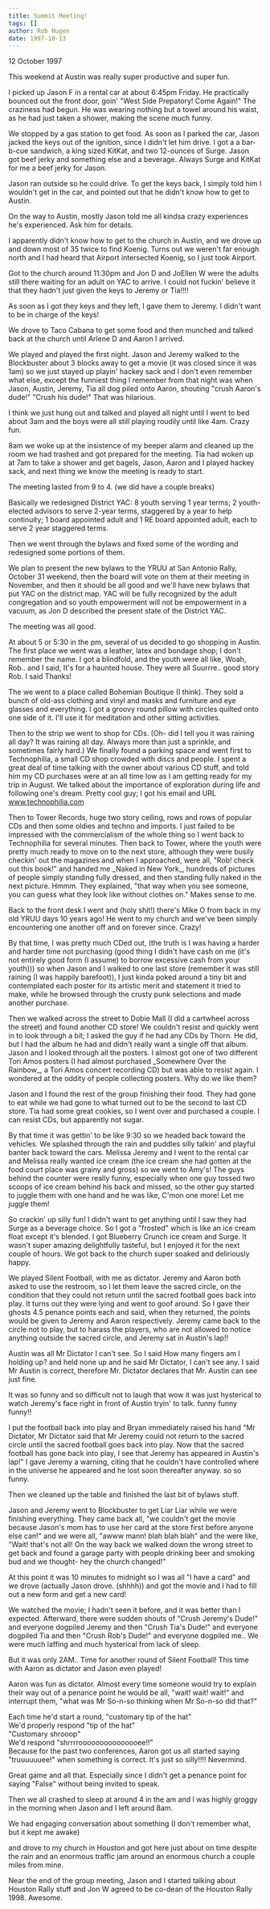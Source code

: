 ```yaml
---
title: Summit Meeting!
tags: []
author: Rob Nugen
date: 1997-10-13
---
```


<p class=date>12 October 1997</p>

<p>
This weekend at Austin was really super productive and super fun.
<p>
I picked up Jason F in a rental car at about 6:45pm Friday.  He
practically bounced out the front door, goin' "West Side Prepatory!
Come Again!" The craziness had begun. He was wearing nothing but a
towel around his waist, as he had just taken a shower, making the
scene much funny.
<p>
We stopped by a gas station to get food. As soon as I parked the car,
Jason jacked the keys out of the ignition, since I didn't let him
drive. I got a a bar-b-cue sandwich, a king sized KitKat, and two
12-ounces of Surge. Jason got beef jerky and something else and a
beverage. Always Surge and KitKat for me a beef jerky for Jason.
<p>
Jason ran outside so he could drive.  To get the keys back, I simply
told him I wouldn't get in the car, and pointed out that he didn't
know how to get to Austin.
<p>
On the way to Austin, mostly Jason told me all kindsa crazy
experiences he's experienced. Ask him for details.
<p>
I apparently didn't know how to get to the church in Austin, and we
drove up and down most of 35 twice to find Koenig.  Turns out we
weren't far enough north and I had heard that Airport intersected
Koenig, so I just took Airport.
<p>
Got to the church around 11:30pm and Jon D and JoEllen W were the
adults still there waiting for an adult on YAC to arrive. I could not
fuckin' believe it that they hadn't just given the keys to Jeremy or
Tia!!!!
<p>
As soon as I got they keys and they left, I gave them to Jeremy.  I
didn't want to be in charge of the keys!
<p>
We drove to Taco Cabana to get some food and then munched and talked
back at the church until Arlene D and Aaron I arrived.
<p>
We played and played the first night.  Jason and Jeremy walked to the
Blockbuster about 3 blocks away to get a movie (it was closed since it
was 1am) so we just stayed up playin' hackey sack and I don't even
remember what else, except the funniest thing I remember from that
night was when Jason, Austin, Jeremy, Tia all dog piled onto Aaron,
shouting "crush Aaron's dude!"  "Crush his dude!" That was hilarious.
<p>
I think we just hung out and talked and played all night until I went
to bed about 3am and the boys were all still playing roudily until
like 4am.  Crazy fun.
<p>
8am we woke up at the insistence of my beeper alarm and cleaned up the
room we had trashed and got prepared for the meeting.  Tia had woken
up at 7am to take a shower and get bagels, Jason, Aaron and I played
hackey sack, and next thing we know the meeting is ready to start.
<p>
The meeting lasted from 9 to 4. (we did have a couple breaks)
<p>
Basically we redesigned District YAC: 8 youth serving 1 year terms; 2
youth-elected advisors to serve 2-year terms, staggered by a year to
help continuity; 1 board appointed adult and 1 RE board appointed
adult, each to serve 2 year staggered terms.
<p>
Then we went through the bylaws and fixed some of the wording and
redesigned some portions of them.
<p>
We plan to present the new bylaws to the YRUU at San Antonio Rally,
October 31 weekend, then the board will vote on them at their meeting
in November, and then it should be all good and we'll have new bylaws
that put YAC on the district map.  YAC will be fully recognized by the
adult congregation and so youth empowerment will not be empowerment in
a vacuum, as Jon D described the present state of the District YAC.
<p>
The meeting was all good.
<p>
At about 5 or 5:30 in the pm, several of us decided to go shopping in
Austin. The first place we went was a leather, latex and bondage shop;
I don't remember the name. I got a blindfold, and the youth were all
like, Woah, Rob.. and I said, It's for a haunted house.  They
were all Suurrre..  good story Rob.  I said Thanks!
<p>
The we went to a place called Bohemian Boutique (I think). They sold a
bunch of old-ass clothing and vinyl and masks and furniture and
eye glasses and everything.  I got a groovy round pillow with circles
quilted onto one side of it.  I'll use it for meditation and other
sitting activities.
<p>
Then to the strip we went to shop for CDs.  (Oh- did I tell you it was
raining all day?  It was raining all day.  Always more than just a
sprinkle, and sometimes fairly hard.)  We finally found a parking
space and went first to Technophilia, a small CD shop crowded with
discs and people. I spent a great deal of time talking with the owner
about various CD stuff, and told him my CD purchases were at an all
time low as I am getting ready for my trip in August. We talked about
the importance of exploration during life and following one's dream.
Pretty cool guy; I got his email and URL <a href=http://www.technophilia.com>www.technophilia.com</a>
<p>
Then to Tower Records, huge two story ceiling, rows and rows of
popular CDs and then some oldies and techno and imports.  I just
failed to be impressed with the commercialism of the whole thing so I
went back to Technophilia for several minutes.  Then back to Tower,
where the youth were pretty much ready to move on to the next store,
although they were busily checkin' out the magazines and when I
approached, were all, "Rob! check out this book!"  and handed me
_Naked in New York_, hundreds of pictures of people simply standing
fully dressed, and then standing fully naked in the next picture.
Hmmm. They explained, "that way when you see someone, you can guess
what they look like without clothes on."  Makes sense to me.
<p>
Back to the front desk I went and (holy shit!) there's Mike O from
back in my old YRUU days 10 years ago!  He went to my church and we've
been simply encountering one another off and on forever since.  Crazy!
<p>
By that time, I was pretty much CDed out, (the truth is I was having a
harder and harder time not purchasing (good thing I didn't have cash
on me (it's not entirely good form (I assume) to borrow excessive cash
from your youth))) so when Jason and I walked to one last store
(remember it was still raining (I was happily barefoot)), I just kinda
poked around a tiny bit and contemplated each poster for its artistic
merit and statement it tried to make, while he browsed through the
crusty punk selections and made another purchase.
<p>
Then we walked across the street to Dobie Mall (I did a cartwheel
across the street) and found another CD store!  We couldn't resist and
quickly went in to look through a bit; I asked the guy if he had any
CDs by Thorn.  He did, but I had the album he had and didn't really
want a single off that album.  Jason and I looked through all the
posters.  I almost got one of two different Tori Amos posters (I had
almost purchased _Somewhere Over the Rainbow_, a Tori Amos concert
recording CD) but was able to resist again.  I wondered at the oddity
of people collecting posters.  Why do we like them?
<p>
Jason and I found the rest of the group finishing their food.  They
had gone to eat while we had gone to what turned out to be the second
to last CD store. Tia had some great cookies, so I went over and
purchased a couple.  I can resist CDs, but apparently not sugar.
<p>
By that time it was gettin' to be like 9:30 so we headed back toward
the vehicles. We splashed through the rain and puddles silly talkin'
and playful banter back toward the cars.  Melissa Jeremy and I went to
the rental car and Melissa really wanted ice cream (the ice cream she
had gotten at the food court place was grainy and gross) so we went to
Amy's!  The guys behind the counter were really funny, especially when
one guy tossed two scoops of ice cream behind his back and missed, so
the other guy started to juggle them with one hand and he was like,
C'mon one more!  Let me juggle them!
<p>
So crackin' up silly fun!  I didn't want to get anything until I saw
they had Surge as a beverage choice.  So I got a "frosted" which is
like an ice cream float except it's blended. I got Blueberry Crunch
ice cream and Surge.  It wasn't super amazing delightfully tasteful,
but I enjoyed it for the next couple of hours.  We got back to the
church super soaked and deliriously happy.
<p>
We played Silent Football, with me as dictator.  Jeremy and Aaron both
asked to use the restroom, so I let them leave the sacred circle, on
the condition that they could not return until the sacred football
goes back into play.  It turns out they were lying and went to goof
around.  So I gave their ghosts 4.5 penance points each and said, when
they returned, the points would be given to Jeremy and Aaron
respectively.  Jeremy came back to the circle not to play, but to
harass the players, who are not allowed to notice anything outside the
sacred circle, and Jeremy sat in Austin's lap!!
<p>
Austin was all Mr Dictator I can't see. So I said How many fingers am
I holding up? and held none up and he said Mr Dictator, I can't see
any. I said Mr Austin is correct, therefore Mr. Dictator declares that
Mr. Austin can see just fine.
<p>
It was so funny and so difficult not to laugh that wow it was just
hysterical to watch Jeremy's face right in front of Austin tryin' to
talk.  funny funny funny!!
<p>
I put the football back into play and Bryan immediately raised his
hand "Mr Dictator, Mr Dictator said that Mr Jeremy could not return to
the sacred circle until the sacred football goes back into play.  Now
that the sacred football has gone back into play, I see that Jeremy
has appeared in Austin's lap!"  I gave Jeremy a warning, citing that
he couldn't have controlled where in the universe he appeared and he
lost soon thereafter anyway.  so so funny.
<p>
Then we cleaned up the table and finished the last bit of bylaws
stuff.
<p>
Jason and Jeremy went to Blockbuster to get Liar Liar while we were
finishing everything.  They came back all, "we couldn't get the movie
because Jason's mom has to use her card at the store first before
anyone else can!"  and we were all, "awww mann!  blah blah blah" and
the were like, "Wait!  that's not all!  On the way back we walked down
the wrong street to get back and found a garage party with people
drinking beer and smoking bud and we thought- hey the church changed!"
<p>
At this point it was 10 minutes to midnight so I was all "I have a
card" and we drove (actually Jason drove.  (shhhh)) and got the movie
and I had to fill out a new form and get a new card!
<p>
We watched the movie; I hadn't seen it before, and it was better than
I expected.  Afterward, there were sudden shouts of "Crush Jeremy's
Dude!" and everyone dogpiled Jeremy and then "Crush Tia's Dude!" and
everyone dogpiled Tia and then "Crush Rob's Dude!"  and everyone
dogpiled me..  We were much laffing and much hysterical from lack of
sleep.
<p>
But it was only 2AM..  Time for another round of Silent Football!
This time with Aaron as dictator and Jason even played!
<p>
Aaron was fun as dictator.  Almost every time someone would try to
explain their way out of a penance point he would be all, "wait! wait!
wait!" and interrupt them, "what was Mr So-n-so thinking when Mr
So-n-so did that?"
<p>
Each time he'd start a round, "customary tip of the hat"  <br>
We'd properly respond "tip of the hat"<br>
"Customary shrooop"<br>
We'd respond "shrrrrooooooooooooooee!!"<br>
Because for the past two conferences, Aaron got us all started saying
"truuuuuuee!" when something is correct.  It's just so silly!!!!
Nevermind.<br>

<p>
Great game and all that.  Especially since I didn't get a penance
point for saying "False" without being invited to speak.
<p>
Then we all crashed to sleep at around 4 in the am and I was highly
groggy in the morning when Jason and I left around 8am.
<p>
We had engaging conversation about something (I don't remember what,
but it kept me awake)
<p>
and drove to my church in Houston and got here just about on time
despite the rain and an enormous traffic jam around an enormous church
a couple miles from mine.
<p>
Near the end of the group meeting, Jason and I started talking about
Houston Rally stuff and Jon W agreed to be co-dean of the Houston
Rally 1998. Awesome.
<p>

